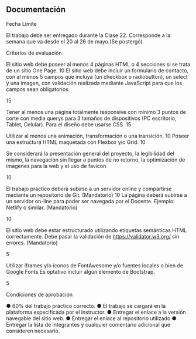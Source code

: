## Documentación

Fecha Límite

El trabajo debe ser entregado
durante la Clase 22.
Corresponde a la semana que va
desde el 20 al 26 de mayo.(Se postergó)

Criterios de evaluación

El sitio web debe poseer al menos 4 páginas HTML o 4 secciones
si se trata de un sitio One Page. 10
El sitio web debe incluir un formulario de contacto, con al menos 5
campos que incluya (un checkbox o radiobutton), un select y una
imagen, con validación realizada mediante JavaScript para que los
campos sean obligatorios.

15

Tener al menos una página totalmente responsive con mínimo 3
puntos de corte con media querys para 3 tamaños de dispositivos
(PC escritorio, Tablet, Celular). Para el diseño debe usarse CSS.
15

Utilizar al menos una animación, transformación o una transición. 10
Poseer una estructura HTML maquetada con Flexbox y/o Grid. 10

Se considerará la presentación general del proyecto, la
legibilidad del mismo, la navegación sin llegar a puntos de no
retorno, la optimización de imagenes para la web y el uso de
favicon

10

El trabajo práctico deberá subirse a un servidor online y
compartirse mediante un repositorio de Git. (Mandatorio) 10
La página deberá subirse a un servidor on-line para poder
ser navegada por el Docente. Ejemplo: Netlify o similar.
(Mandatorio)

10

El sitio web debe estar estructurado utilizando etiquetas
semánticas HTML correctamente. Debe pasar la validación
de https://validator.w3.org/ sin errores. (Mandatorio)

5

Utilizar iframes y/o íconos de FontAwesome y/o fuentes
locales o bien de Google Fonts.Es optativo incluir algún
elemento de Bootstrap.

5

Condiciones de aprobación

● 60% del trabajo práctico correcto.
● El trabajo se cargará en la
plataforma especificada por el
instructor.
● Entregar el enlace a la versión
navegable del sitio web.
● Entregar el enlace al repositorio
utilizado
● Entregar la lista de integrantes y
cualquier comentario adicional que
consideren necesario.

